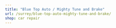 ```yaml
---
title: "Blue Top Auto / Mighty Tune and Brake"
url: /surrey/blue-top-auto-mighty-tune-and-brake/
shop: car repair
---
```

